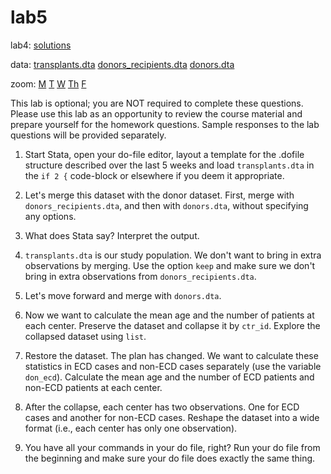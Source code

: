 # lab5

lab4: [solutions](lab4.md)

data: [transplants.dta](transplants.dta) [donors_recipients.dta](donors_recipients.dta) [donors.dta](donors.dta)

zoom: [M](https://JHUBlueJays.zoom.us/j/96760923747) [T](https://JHUBlueJays.zoom.us/j/99476415268) [W](https://jhubluejays.zoom.us/j/98628544091?pwd=ZGx5NTN1RHNzNDUrQ3c3Uys0RVYrUT09) [Th](https://JHUBlueJays.zoom.us/j/3393703103) [F](https://JHUBlueJays.zoom.us/j/8581993134)

This lab is optional; you are NOT required to complete these questions. Please use this lab as an opportunity to review the course material and prepare yourself for the homework questions. Sample responses to the lab questions will be provided separately.

1. Start Stata, open your do-file editor, layout a template for the .dofile structure described over the last 5 weeks and load `transplants.dta` in the `if 2 {` code-block or elsewhere if you deem it appropriate.

2. Let's merge this dataset with the donor dataset. First, merge with `donors_recipients.dta`, and then with `donors.dta`, without specifying any options.

3. What does Stata say? Interpret the output.

4. `transplants.dta` is our study population. We don't want to bring in extra observations by merging. Use the option `keep` and make sure we don't bring in extra observations from `donors_recipients.dta`.

5. Let's move forward and merge with `donors.dta`.

6. Now we want to calculate the mean age and the number of patients at each center. Preserve the dataset and collapse it by `ctr_id`. Explore the collapsed dataset using `list`.

7. Restore the dataset. The plan has changed. We want to calculate these statistics in ECD cases and non-ECD cases separately (use the variable `don_ecd`). Calculate the mean age and the number of ECD patients and non-ECD patients at each center.

8. After the collapse, each center has two observations. One for ECD cases and another for non-ECD cases. Reshape the dataset into a wide format (i.e., each center has only one observation).

9. You have all your commands in your do file, right? Run your do file from the beginning and make sure your do file does exactly the same thing.
